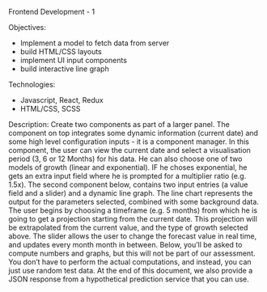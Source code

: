 Frontend Development - 1

Objectives:
- Implement a model to fetch data from server
- build HTML/CSS layouts
- implement UI input components
- build interactive line graph

Technologies:
- Javascript, React, Redux
- HTML/CSS, SCSS

Description:
Create two components as part of a larger panel. The component on top integrates some dynamic
information (current date) and some high level configuration inputs - it is a component manager.
In this component, the user can view the current date and select a visualisation period (3, 6 or 12 Months)
for his data. He can also choose one of two models of growth (linear and exponential). IF he choses
exponential, he gets an extra input field where he is prompted for a multiplier ratio (e.g. 1.5x).
The second component below, contains two input entries (a value field and a slider) and a dynamic line
graph. The line chart represents the output for the parameters selected, combined with some background
data. The user begins by choosing a timeframe (e.g. 5 months) from which he is going to get a projection
starting from the current date. This projection will be extrapolated from the current value, and the type of
growth selected above. The slider allows the user to change the forecast value in real time, and updates
every month month in between.
Below, you’ll be asked to compute numbers and graphs, but this will not be part of our assessment. You
don’t have to perform the actual computations, and instead, you can just use random test data. At the end
of this document, we also provide a JSON response from a hypothetical prediction service that you can
use.
